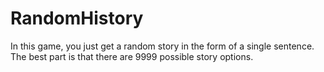 # RandomHistory
In this game, you just get a random story in the form of a single sentence. The best part is that there are 9999 possible story options.
